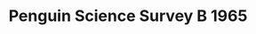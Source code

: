 ---
ref: sol-030-0059
title: "Penguin Science Survey B 1965"
author_name: ["FHK Henrion"]
publisher: ["Penguin Books"]
year: "y1965"
origin: ["United-Kingdom"]
formats: ["book-cover"]
disciplines: ["graphic-design"]
tags:
layout: artifact
status: ["scan"]
published: false
int_published: false
image_count:
date_added: 2023-06-16
batch:
---